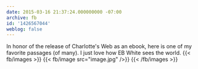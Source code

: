 ```yaml
---
date: 2015-03-16 21:37:24.000000000 -07:00
archive: fb
id: '1426567044'
weblog: false
---
```


In honor of the release of Charlotte's Web as an ebook, here is one of my favorite passages (of many). I just love how EB White sees the world.
{{< fb/images >}}
{{< fb/image src="image.jpg" />}}
{{< /fb/images >}}
